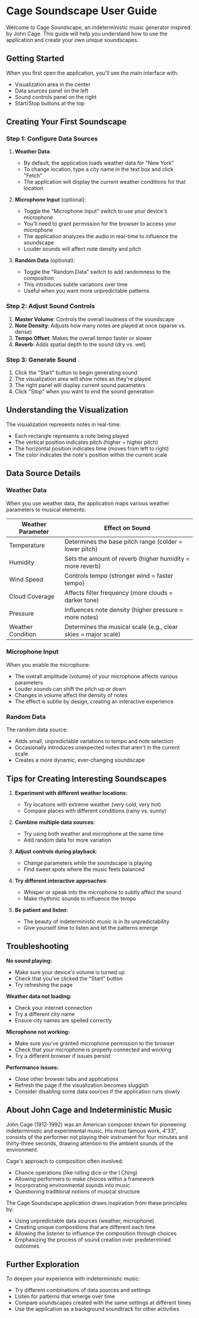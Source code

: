 # Cage Soundscape User Guide

Welcome to Cage Soundscape, an indeterministic music generator inspired by John Cage. This guide will help you understand how to use the application and create your own unique soundscapes.

## Getting Started

When you first open the application, you'll see the main interface with:
- Visualization area in the center
- Data sources panel on the left
- Sound controls panel on the right
- Start/Stop buttons at the top

## Creating Your First Soundscape

### Step 1: Configure Data Sources

1. **Weather Data**:
   - By default, the application loads weather data for "New York"
   - To change location, type a city name in the text box and click "Fetch"
   - The application will display the current weather conditions for that location

2. **Microphone Input** (optional):
   - Toggle the "Microphone Input" switch to use your device's microphone
   - You'll need to grant permission for the browser to access your microphone
   - The application analyzes the audio in real-time to influence the soundscape
   - Louder sounds will affect note density and pitch

3. **Random Data** (optional):
   - Toggle the "Random Data" switch to add randomness to the composition
   - This introduces subtle variations over time
   - Useful when you want more unpredictable patterns

### Step 2: Adjust Sound Controls

1. **Master Volume**: Controls the overall loudness of the soundscape
2. **Note Density**: Adjusts how many notes are played at once (sparse vs. dense)
3. **Tempo Offset**: Makes the overall tempo faster or slower
4. **Reverb**: Adds spatial depth to the sound (dry vs. wet)

### Step 3: Generate Sound

1. Click the "Start" button to begin generating sound
2. The visualization area will show notes as they're played
3. The right panel will display current sound parameters
4. Click "Stop" when you want to end the sound generation

## Understanding the Visualization

The visualization represents notes in real-time:
- Each rectangle represents a note being played
- The vertical position indicates pitch (higher = higher pitch)
- The horizontal position indicates time (moves from left to right)
- The color indicates the note's position within the current scale

## Data Source Details

### Weather Data

When you use weather data, the application maps various weather parameters to musical elements:

| Weather Parameter | Effect on Sound |
|-------------------|-----------------|
| Temperature | Determines the base pitch range (colder = lower pitch) |
| Humidity | Sets the amount of reverb (higher humidity = more reverb) |
| Wind Speed | Controls tempo (stronger wind = faster tempo) |
| Cloud Coverage | Affects filter frequency (more clouds = darker tone) |
| Pressure | Influences note density (higher pressure = more notes) |
| Weather Condition | Determines the musical scale (e.g., clear skies = major scale) |

### Microphone Input

When you enable the microphone:
- The overall amplitude (volume) of your microphone affects various parameters
- Louder sounds can shift the pitch up or down
- Changes in volume affect the density of notes
- The effect is subtle by design, creating an interactive experience

### Random Data

The random data source:
- Adds small, unpredictable variations to tempo and note selection
- Occasionally introduces unexpected notes that aren't in the current scale
- Creates a more dynamic, ever-changing soundscape

## Tips for Creating Interesting Soundscapes

1. **Experiment with different weather locations**:
   - Try locations with extreme weather (very cold, very hot)
   - Compare places with different conditions (rainy vs. sunny)

2. **Combine multiple data sources**:
   - Try using both weather and microphone at the same time
   - Add random data for more variation

3. **Adjust controls during playback**:
   - Change parameters while the soundscape is playing
   - Find sweet spots where the music feels balanced

4. **Try different interactive approaches**:
   - Whisper or speak into the microphone to subtly affect the sound
   - Make rhythmic sounds to influence the tempo

5. **Be patient and listen**:
   - The beauty of indeterministic music is in its unpredictability
   - Give yourself time to listen and let the patterns emerge

## Troubleshooting

**No sound playing:**
- Make sure your device's volume is turned up
- Check that you've clicked the "Start" button
- Try refreshing the page

**Weather data not loading:**
- Check your internet connection
- Try a different city name
- Ensure city names are spelled correctly

**Microphone not working:**
- Make sure you've granted microphone permission to the browser
- Check that your microphone is properly connected and working
- Try a different browser if issues persist

**Performance issues:**
- Close other browser tabs and applications
- Refresh the page if the visualization becomes sluggish
- Consider disabling some data sources if the application runs slowly

## About John Cage and Indeterministic Music

John Cage (1912-1992) was an American composer known for pioneering indeterministic and experimental music. His most famous work, 4'33", consists of the performer not playing their instrument for four minutes and thirty-three seconds, drawing attention to the ambient sounds of the environment.

Cage's approach to composition often involved:
- Chance operations (like rolling dice or the I Ching)
- Allowing performers to make choices within a framework
- Incorporating environmental sounds into music
- Questioning traditional notions of musical structure

The Cage Soundscape application draws inspiration from these principles by:
- Using unpredictable data sources (weather, microphone)
- Creating unique compositions that are different each time
- Allowing the listener to influence the composition through choices
- Emphasizing the process of sound creation over predetermined outcomes

## Further Exploration

To deepen your experience with indeterministic music:
- Try different combinations of data sources and settings
- Listen for patterns that emerge over time
- Compare soundscapes created with the same settings at different times
- Use the application as a background soundtrack for other activities
